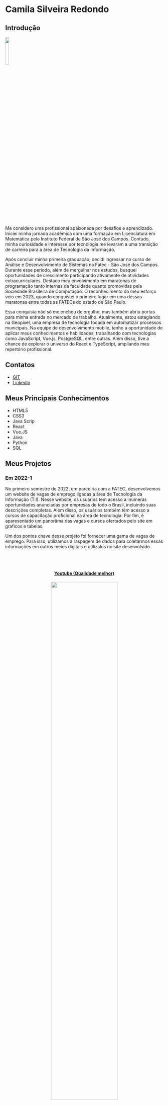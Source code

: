 # Camila Silveira Redondo

## Introdução
<img src='/readme/camila3.jpeg' width="15%" />

Me considero uma profissional apaixonada por desafios e aprendizado. Iniciei minha jornada acadêmica com uma formação em Licenciatura em Matemática pelo Instituto Federal de São José dos Campos. Contudo, minha curiosidade e interesse por tecnologia me levaram a uma transição de carreira para a área de Tecnologia da Informação.

Após concluir minha primeira graduação, decidi ingressar no curso de Análise e Desenvolvimento de Sistemas na Fatec - São José dos Campos. Durante esse período, além de mergulhar nos estudos, busquei oportunidades de crescimento participando ativamente de atividades extracurriculares. Destaco meu envolvimento em maratonas de programação tanto internas da faculdade quanto promovidas pela Sociedade Brasileira de Computação. O reconhecimento do meu esforço veio em 2023, quando conquistei o primeiro lugar em uma dessas maratonas entre todas as FATECs do estado de São Paulo.

Essa conquista não só me encheu de orgulho, mas também abriu portas para minha entrada no mercado de trabalho. Atualmente, estou estagiando na Geopixel, uma empresa de tecnologia focada em automatizar processos municipais. Na equipe de desenvolvimento mobile, tenho a oportunidade de aplicar meus conhecimentos e habilidades, trabalhando com tecnologias como JavaScript, Vue.js, PostgreSQL, entre outras. Além disso, tive a chance de explorar o universo do React e TypeScript, ampliando meu repertório profissional.

## Contatos
* [GIT](https://github.com/CamilaRedondo)
* [LinkedIn](https://www.linkedin.com/in/camila-silveira-redondo/)

## Meus Principais Conhecimentos
* HTML5
* CSS3
* Java Scrip
* React
* Vue.JS
* Java
* Python
* SQL

## Meus Projetos

### Em 2022-1
No primeiro semestre de 2022, em parceiria com a FATEC, desenvolvemos um website de vagas de emprego ligadas a área de Tecnologia da Informação (T.I). Nesse website, os usuários tem acesso a inumeras oportunidades anunciadas por empresas de todo o Brasil, incluindo suas descrições completas. Além disso, os usuários também têm acesso a cursos de capacitação proficional na área de tecnologia. Por fim, é aparesentado um panorâma das vagas e cursos ofertados pelo site em graficos e tabelas.

Um dos pontos chave desse projeto foi fornecer uma gama de vagas de emprego. Para isso, utilizamos a raspagem de dados para coletarmos essas informações em outros meios digitais e utilizalos no site desenvolvido.

<br>
  <h4 align="center"><br><a href="https://www.youtube.com/watch?v=vAR8DCsnbfE">Youtube (Qualidade melhor)</a></h4>
  <p align="center">
    <img src="/readme/2022-1/gif_localizacao_pagweb.gif" width="65%" />
</p>

<br>
  <h4 align="center"><br><a href="https://youtu.be/MpbO26x4V6s">Youtube (Qualidade melhor)</a></h4>
  <p align="center">
    <img src="/readme/2022-1/cursos-botao.gif" width="65%" />
</p>

<br>
  <h4 align="center"><br><a href="https://youtu.be/GsF3vHnyO84">Youtube (Qualidade melhor)</a></h4>
  <p align="center">
    <img src="/readme/2022-1/graficos_parte1.gif" width="65%" />
</p>

<br>
  <p align="center">
    <img src="/readme/2022-1/graficos_parte2.gif" width="65%" />
</p>

<br>
  <h4 align="center"><br><a href="https://youtu.be/iMzZy33cA94">Youtube (Qualidade melhor)</a></h4>
  <p align="center">
    <img src="/readme/2022-1/contatos.gif" width="65%" />
</p>
<br>

  <h4 align="center"><br><a href="https://youtu.be/vKMSfNvmp7g">Youtube (Qualidade melhor)</a></h4>
  <p align="center">
    <img src="/readme/2022-1/raspagem.gif" width="65%" />
</p>
<br>

Para mais informações:
[GIT](https://github.com/CamilaRedondo/API-FATEC)

#### Tecnologias Utilizadas
* HTML5
* CSS3
* Java Script
* Bootstrap
* Python
* Flask
* SQL
* SQLite
* AWS
* Github
* Figma

#### Contribuições Pessoais
No desenvolvimento desse projeto, pude contribuir atuando como Scrum Master da equipe, gerenciando e monitorando o desenvolvimento do time. Para realizar meu papel de Scrum Master, utilizei o Excel para plotar o burndown (ferramenta visual usada para rastrear o progresso de uma equipe em relação à conclusão de um conjunto de tarefas de uma sprint), assim como utilizamos o trello para acompanhar o progresso de tarefas durante um sprint.

Além da função de Scrum Master, também pude desenvolver parte do projeto como parte da equipe de desenvolvimento. A parte em que mais atuei foi no desenvolvimento da tela de apresentação das métricas do site. Desenvolvi a interface utilizando HTML5 e CSS3. Para apresentar as métricas utilizei a biblioteca JavaScrip Charts.js, onde desenvolvi a lógica e manipulei informações coletadas do nosso banco de dados para exibir informações como: quantidade de vagas disponiveis no site por sub-areas dentro da área de T.I.

Por fim, também pude acompanhar e auxiliar o trabalho de um colega de equipe no desenvolvimento da lógica desenvolvida em Python para realizar a raspagem de dados.

#### Hard Skills
* HTML5 - Sei estruturar semanticamente páginas web com autonomia;
* CSS3 - Sei fazer estilização de páginas web com autonomia;
* Java Scrip - Sei fazer com autonomia a manipulação do DOM e desenvolver lógica;
* Python - Sei desenvolver lógica com autonomia;
* SQL - Sei fazer com autonomia um CRUD (acrônimo em inglês que se refere às operações básicas de manipulação de dados em sistemas de banco de dados).

#### Soft Skills
* Comunicação - Precisei exercitar minhas habilidades de comunicação para viabilizar as reuniões diarias feita com a equipe para acompanhar o desenvolvimento das atividades. Assim como, precisei utilizar a comunicação para as reuniões semanais com o responsável pelo Scrum Master para relatar dificuldades e informar o andamento do projeto.
* Organização - Precisei exercitar minhas habilidades de organização para registrar e acompanhar o desenvolvimento da equipe de forma a conseguir visualizar todo o processo.
* Liderança - Precisei exercitar minhas habilidades de liderança para direcionar a equipe de modo a fazer o grupo entregar tudo que foi proposto nas sprints. Além fisso, precisei utilizar essa soft skill para gerenciar conflitos e buscar soluções.
* Resiliência - Precisei exercitar minha habilidade de resiliência, pois em diferentes momentos desenvolvendo o código 

### Em 2022-2
Mesmo formato

### Em 2023-1
Mesmo formato

### Em 2024-1
Mesmo formato

### Em 2024-2
Mesmo formato
